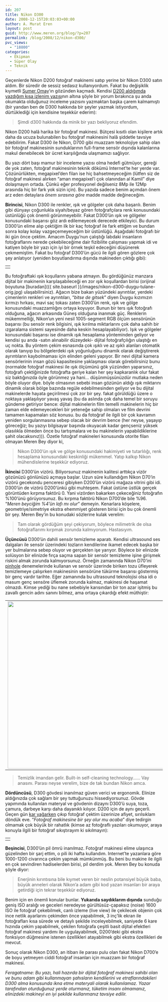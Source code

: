 ```yaml
---
id: 207
title: Nikon D300
date: 2008-12-15T20:03:03+00:00
author: A. Murat Eren
layout: post
guid: http://www.meren.org/blog/?p=207
permalink: /blog/2008/12/nikon-d300/
pvc_views:
  - "18800"
categories:
  - Ekipman
  - Süper Olay
  - Teknik
---
```

Geçenlerde Nikon D200 fotoğraf makinemi satıp yerine bir Nikon D300 satın aldım. Bir süredir de sessiz sedasız kullanıyordum. Fakat bu değişiklik kıymetli [Sumer Omay](http://bizantin.blogspot.com/ "Bizans Notları")&#8216;ın gözünden kaçmadı. Kendisi [D200 aldığımda yazdığım kısa izlenim yazısı](http://www.meren.org/blog/2006/11/nikon-d200/ "Nikon D200")nın altına şöyle bir yorum bırakınca şu anda okumakta olduğunuz inceleme yazısını yazmaktan başka çarem kalmamıştı (bir yandan ben de D300 hakkında bir şeyler yazmak istiyordum, dürtüklediği için kendisine teşekkür ederim):

> Şimdi d300 hakkında da minik bir yazı bekliyoruz efendim.

Nikon D200 halâ harika bir fotoğraf makinesi. Bütçesi kısıtlı olan kişilere artık daha da ucuza bulunabilen bu fotoğraf makinesini halâ şiddetle tavsiye edebilirim. Fakat D300 ile Nikon, D700 gibi muazzam teknolojiye sahip olan bir fotoğraf makinesinin sunduklarının full-frame sensör dışında kalanlarına makul denebilecek bir ücret karşılığında ulaşmamızı sağlıyor.

Bu yazı dört başı mamur bir inceleme yazısı olma hedefi gütmüyor, gereği de yok zaten, fotoğraf makinesinin teknik dökümü Internet&#8217;te her yerde var. Çözünürlükten, megapixel&#8217;den filan ise hiç bahsetmeyeceğim (lütfen siz de fotoğraf makinesi alırken &#8220;aman megapixel&#8217;i çok olanından al Kamil&#8221; diye dolaşmayın ortada. Çünkü eğer profesyonel değilseniz 8Mp ile 12Mp arasında hiç bir fark yok sizin için). Bu yazıda sadece benim açımdan önem arz eden detaylara _önem sırasına göre_ madde madde değineceğim.

**Birincisi**, Nikon D300 ile renkler, ışık ve gölgeler çok daha başarılı. Benim gibi dünyayı çoğunlukla siyah/beyaz gören fotoğrafçılara renk konusundaki üstünlüğü çok önemli görünmeyebilir. Fakat D300&#8217;ün ışık ve gölgeler konusundaki başarısı göz ardı edilemeyecek derecede etkileyici. Bu durum D300&#8217;ün elime alıp çektiğim ilk bir kaç fotoğraf ile fark ettiğim ve bundan sonra kolay kolay vazgeçemeyeceğim bir üstünlüğü. Aşağıdaki fotoğrafı bir iki gün önce çektim. Amacım Duygu&#8217;nun çalıştığı labdaki insanların fotoğraflarını nerede çekebileceğime dair fizibilite çalışması yapmak idi ve katiyen böyle bir yazı için iyi bir örnek teşkil edeceğini düşünerek çekmemiştim. Fakat bu fotoğraf D300&#8217;ün gücü ile ilgili gören gözlere çok şey anlatıyor (yeniden boyutlandırma dışında makineden çıktığı gibi):

<table border="0" width="100%">
  <tr>
    <td align="center">
      <img title="Duygu @ Tulane Univ." src="{{ site.baseurl }}/images/nikon-d300-duygu-tulane.jpg" alt="" />
    </td>
  </tr>
</table>

Bu fotoğraftaki ışık koşullarını yabana atmayın. Bu gördüğünüz manzara dijital bir makinenin karşılaşabileceği en zor ışık koşullardan birisi (orijinal boyutuna [buradan]({{ site.baseurl }}/images/nikon-d300-duygu-tulane-orig.jpg) ulaşabilirsiniz). Ağacın bize bakan yüzündeki ayrıntılar, yerdeki çimenlerin renkleri ve ayrıntıları, &#8220;_bitse de gitsek_&#8221; diyen Duygu kızımızın kırmızı hırkası, mavi saç tokası zaten D300&#8217;ün renk, ışık ve gölge konusundaki muazzamlığını ortaya koyuyor. Bunun bir ters ışık fotoğrafı olduğuna, ağacın arkasında Güneş olduğuna inanmak güç. Renklerin mükemmelliği, Nikon&#8217;un yeni nesil 1005-segment RGB ölçüm sensörünün başarısı (bu sensör renk bilgisini, ışık kırılma miktarlarını çok daha sahih bir ızgaralama sistemi sayesinde daha keskin hesaplayabiliyor). Işık ve gölgeler konusundaki başarısı ise dinamik ışık hesaplama yönteminden geliyor ve kendisi şu anda -satın alınabilir düzeydeki- dijital fotoğrafçılığın ulaştığı en uç nokta. Bu yöntem çekim esnasında çok ışıklı ve az ışıklı alanları otomatik olarak tanıyıp bu bölgelerdeki ışık yoğunluğunu dinamik olarak değiştirerek ayrıntıların kaybolmaması için elinden geleni yapıyor. Bir nevi dijital kamera sensörlerinin insan gözü kapasitesine yaklaşması olarak görebilirsiniz bunu (normalde fotoğraf makinesi ile ışık ölçümünü gök yüzünden yaparsınız, fotoğrafı çektiğinizde fotoğrafta geriye kalan her şey kapkaranlık olur fakat siz baktığınızda öyle görünmez ya hani&#8230; düşünmüşsünüzdür mutlaka neden böyle oluyor diye. böyle olmasının sebebi insan gözünün aldığı ışık miktarını dinamik olarak bölge bazında regüle edebilmesinden geliyor ve bu dijital makinelerde hayata geçirilmesi çok zor bir şey. fakat görüldüğü üzere o noktaya yaklaşılıyor yavaş yavaş (bu da aslında çok daha temel bir soruyu gündeme getiriyor bence: dijital makinelerin film temelli makinelerin hiç bir zaman elde edemeyecekleri bir yeteneğe sahip olmaları ve film devrini tamamen kapamaları söz konusu. bu da fotoğraf ile ilgili bir çok kavramın yeniden sorgulanmasına sebep olacak bir devrim bence (her neyse, yaşayıp göreceğiz; bu yazıyı bilgisayar başında okuyacak kadar gençseniz yüksek olasılıkla ölmeden önce bu tartışmalara ve bu makinelerin yapabildiklerine şahit olacaksınız))). Özetle fotoğraf makineleri konusunda otorite filan olmayan Meren Bey diyor ki,

> Nikon D300&#8217;ün ışık ve gölge konusundaki hakimiyeti ve tutarlılığı, renk hesaplama konusundaki keskinliği mükemmel. Yatıp kalkıp Nikon mühendislerine teşekkür ediyoruz.

**İkincisi** D300&#8217;ün vizörü. Biliyorsunuz makinenin kalitesi arttıkça vizör gözünüzü gönlünüzü açmaya başlar. Uzun süre kullandığım Nikon D70&#8217;in vizörü gecekondu penceresi gibiyken D200&#8217;ün vizörü mağaza vitrini gibi idi. D300&#8217;ün de vizörü D200&#8217;ünkü gibi muhteşem. Fakat üstüne üstlük gerçek görüntüden kırpma faktörü 0. Yani vizörden bakarken çekeceğiniz fotoğrafın %100&#8217;ünü görüyorsunuz. Bu kırpma faktörü Nikon D700&#8217;de bile %96. &#8220;_Meren beyciğim %4&#8217;ün lafı mı olur_&#8221; demeyin. Kenarlara köşelere, geometriye/simetriye ekstra ehemmiyet gösteren birisi için bu çok önemli bir şey. Meren Bey&#8217;in bu konudaki sözlerine kulak verelim:

> Tam olarak gördüğüm şeyi çekiyorum, böylece milimetrik de olsa fotoğraflarımı kırpmak zorunda kalmıyorum. Hastasıyım.

**Üçüncüsü** D300&#8217;ün dahili sensör temizleme aparatı. Kendisi ultrasound ses dalgaları ile sensör üzerindeki tozların kendilerine ikamet edecek başka bir yer bulmalarına sebep oluyor ve gerçekten işe yarıyor. Böylece bir elinizde solüsyon bir elinizde fırça saçma sapan bir sensör temizleme işine girişmek riskini almak zorunda kalmıyorsunuz. Örneğin zamanında Nikon D70&#8217;ini [pinhole](http://www.meren.org/blog/2006/06/nikon-d70-ile-pinhole/) denemelerinde kullanan ve sensör üzerinde biriken tozu üfleyerek temizlemeye çalışırken makinesinin sensörüne tükürme başarısı göstermiş bir genç vardır tarihte. Eğer zamanında bu ultrasound teknolojisi olsa idi o masum genç sensöre üflemek zorunda kalmaz, makinesi de haşamat olmazdı. Kimse yediği bu nane sebebiyle karısından bir ton azar işitmiş bu zavallı gencin adını sanını bilmez, ama ortaya çıkardığı efekt müthiştir:

<table border="0" width="100%">
  <tr>
    <td align="center">
      <img title="İsimsiz kahraman.. Vallahi kim olduğunu bilmiyoruz. " src="{{ site.baseurl }}/images/nikon-d300-sensor.jpg" alt="" width="800" height="532" />
    </td>
  </tr>
</table>

> Temizlik imandan gelir. Built-in self-cleaning technology&#8230;&#8230; Vay anasını. Parası neyse verelim, bize de tak bundan Nikon amca.

**Dördüncüsü**, D300 gövdesi inanılmaz güven verici ve ergonomik. Elinize aldığınızda çok sağlam bir şey tuttuğunuzu hissediyorsunuz. Gövde yapımında kullanılan materyal ve gövdenin dizaynı D300&#8217;ü suya, toza, çamura, darbeye karşı daha dayanıklı kılıyor. D200 için de aynı geçerli. Geçen gün [kar yağarken](http://www.meren.org/blog/2008/12/bu-gun-new-orleansa-kar-yagdi/) çıkıp fotoğraf çektim üzerinize afiyet, sırılsıklam döndük eve. &#8220;_Fotoğraf makinesine bir şey olur mu acaba_&#8221; diye tedirgin olmamak çok büyük bir rahatlık (kimse az fotoğraflı yazıları okumuyor, araya konuyla ilgili bir fotoğraf sıkıştırayım ki sıkılmayın):

<table border="0" width="100%">
  <tr>
    <td align="center">
      <img title="St. Charles'ta bir adam.." src="{{ site.baseurl }}/images/nikon-d300-snow-6-small.jpg" alt="" />
    </td>
  </tr>
</table>

**Beşincisi**, D300&#8217;ün pil ömrü inanılmaz. Fotoğraf makinesi elime ulaşınca güzelinden bir şarj ettim, o pili iki hafta kullandım. Internet&#8217;te yazanlara göre 1000-1200 civarınca çekim yapmak mümkünmüş. Bu beni bu makine ile ilgili en çok sevindiren hadiselerden birisi, pil derdim yok. Meren Bey bu konuda şöyle diyor:

> Enerjinin kırıntısına bile kıymet veren bir neslin potansiyel büyük baba, büyük anneleri olarak Nikon&#8217;a adam gibi kod yazan insanları bir araya getirdiği için tekrar teşekkür ediyoruz.

Benim için en önemli konular bunlar. **Yukarıda saydıklarım dışında** sunduğu geniş ISO aralığı ve geceleri neredeyse gürültüsüz-çapaksız (noise) 1600 ISO ile fotoğraf çekebilmek, canlı izleme (live view) ile çekilecek objenin çok ince netlik ayarlarını çekimden önce yapabilmek, 3 inç&#8217;lik ekran ile fotoğrafları kısa sürede ve detaylı şekilde inceleyebilmek, saniyede 6 kare hızında çekim yapabilmek, çekilen fotoğrafa çeşitli basit dijital efektleri fotoğraf makinesi yardımı ile uygulayabilmek, D200&#8217;deki gibi ekstra fonksiyon düğmesine istenen özellikleri atayabilmek gibi ekstra özellikleri de mevcut.

Sonuç olarak Nikon D300, an itibarı ile parası pulu olan fakat Nikon D700&#8217;e de boyu yetmeyen ciddi fotoğraf insanları için muazzam bir fotoğraf makinesi.

_Feragatname: Bu yazı, hali hazırda bir dijital fotoğraf makinesi sahibi olan ve bunu adam gibi kullanmayan şahısların kendilerini ve etraflarındakileri D300 alma konusunda ikna etme materyali olarak kullanılamaz. Yazar tarafından oturduğunuz yerde oturmanız, tüketim insanı olmamanız, elinizdeki makineyi en iyi şekilde kullanmanız tavsiye edilir._
